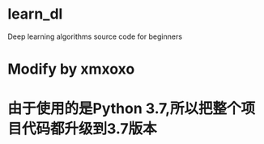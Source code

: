 # learn_dl
Deep learning algorithms source code for beginners
# Modify by xmxoxo
# 由于使用的是Python 3.7,所以把整个项目代码都升级到3.7版本
